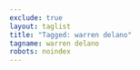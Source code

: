```yaml
---
exclude: true
layout: taglist
title: "Tagged: warren delano"
tagname: warren delano
robots: noindex
---
```

